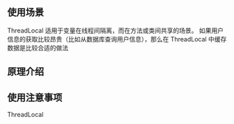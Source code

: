 ## 使用场景
ThreadLocal 适用于变量在线程间隔离，而在方法或类间共享的场景。
如果用户信息的获取比较昂贵（比如从数据库查询用户信息），那么在 ThreadLocal 中缓存数据是比较合适的做法
## 原理介绍
## 使用注意事项

ThreadLocal